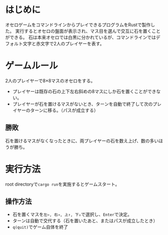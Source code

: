 # はじめに
オセロゲームをコマンドラインからプレイできるプログラムをRustで製作した。
実行するとオセロの盤面が表示され、マス目を選んで交互に石を置くことができる。
石は本来オセロでは白黒に分かれているが、コマンドラインではデフォルト文字と赤文字で2人のプレイヤーを表す。

# ゲームルール
2人のプレイヤーで8×8マスのオセロをする。
- プレイヤーは既存の石の上下左右斜めの8マスにしか石を置くことができない。
- プレイヤーが石を置けるマスがないとき、ターンを自動で終了して次のプレイヤーのターンに移る。（パスが成立する）

## 勝敗
石を置けるマスがなくなったときに、両プレイヤーの石を数え上げ、数の多いほうが勝ち。

# 実行方法
root directoryで`cargo run`を実施するとゲームスタート。

## 操作方法
- 石を置くマスを`左←, 右→, 上↑, 下↓`で選択し、`Enter`で決定。
- ターンは自動で交代する（石を置いたあと、またはパスが成立したとき）
- `q(quit)`でゲーム自体を終了

